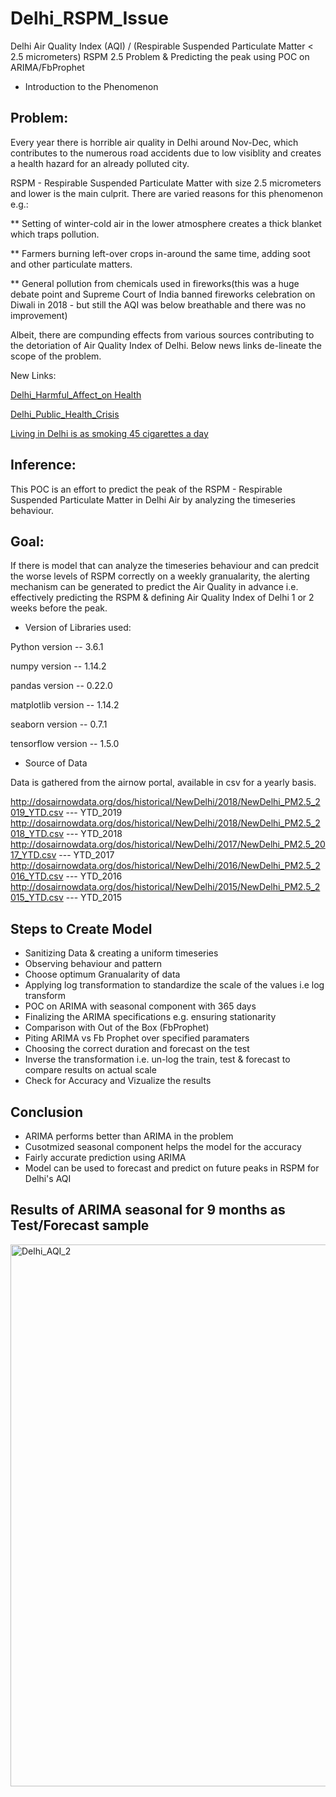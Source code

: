 # Delhi_RSPM_Issue
Delhi Air Quality Index (AQI) / (Respirable Suspended Particulate Matter < 2.5 micrometers) RSPM 2.5 Problem & Predicting the peak using POC on ARIMA/FbProphet

* Introduction to the Phenomenon

## Problem: 
Every year there is horrible air quality in Delhi around Nov-Dec, which contributes to the numerous road accidents due to low visiblity and creates a health hazard for an already polluted city.

RSPM - Respirable Suspended Particulate Matter with size 2.5 micrometers and lower is the main culprit.
There are varied reasons for this phenomenon e.g.:

** Setting of winter-cold air in the lower atmosphere creates a thick blanket which traps pollution.

** Farmers burning left-over crops in-around the same time, adding soot and other particulate matters.

** General pollution from chemicals used in fireworks(this was a huge debate point and Supreme Court of India banned fireworks celebration on Diwali in 2018 - but still the AQI was below breathable and there was no improvement)

Albeit, there are compunding effects from various sources contributing to the detoriation of Air Quality Index of Delhi. Below news links de-lineate the scope of the problem.

New Links:

[Delhi_Harmful_Affect_on Health](https://www.hindustantimes.com/fitness/delhi-air-pollution-what-are-its-harmful-effects-on-health-and-how-to-cope-with-it/story-Ky1d61nVsqrDFKIyEmDzwO.html)

[Delhi_Public_Health_Crisis](https://www.theguardian.com/world/2018/dec/24/delhis-worst-air-pollution-this-year-raises-fear-of-public-health-crisis)

[Living in Delhi is as smoking 45 cigarettes a day](https://qz.com/india/1124049/air-pollution-in-new-delhi-has-the-health-effect-of-smoking-45-cigarettes-a-day/)

## Inference: 
This POC is an effort to predict the peak of the RSPM - Respirable Suspended Particulate Matter in Delhi Air by analyzing the timeseries behaviour.

## Goal: 
If there is model that can analyze the timeseries behaviour and can predcit the worse levels of RSPM correctly on a weekly granualarity, the alerting mechanism can be generated to predict the Air Quality in advance i.e. effectively predicting the RSPM & defining Air Quality Index of Delhi 1 or 2 weeks before the peak.

* Version of Libraries used:

Python version --  3.6.1 

numpy version --  1.14.2

pandas version --  0.22.0

matplotlib version -- 1.14.2

seaborn version --  0.7.1

tensorflow version --  1.5.0

* Source of Data

Data is gathered from the airnow portal, available in csv for a yearly basis.

http://dosairnowdata.org/dos/historical/NewDelhi/2018/NewDelhi_PM2.5_2019_YTD.csv --- YTD_2019
http://dosairnowdata.org/dos/historical/NewDelhi/2018/NewDelhi_PM2.5_2018_YTD.csv --- YTD_2018
http://dosairnowdata.org/dos/historical/NewDelhi/2017/NewDelhi_PM2.5_2017_YTD.csv --- YTD_2017
http://dosairnowdata.org/dos/historical/NewDelhi/2016/NewDelhi_PM2.5_2016_YTD.csv --- YTD_2016
http://dosairnowdata.org/dos/historical/NewDelhi/2015/NewDelhi_PM2.5_2015_YTD.csv --- YTD_2015


## Steps to Create Model

* Sanitizing Data & creating a uniform timeseries
* Observing behaviour and pattern
* Choose optimum Granualarity of data
* Applying log transformation to standardize the scale of the values i.e log transform
* POC on ARIMA with seasonal component with 365 days
* Finalizing the ARIMA specifications e.g. ensuring stationarity
* Comparison with Out of the Box (FbProphet)
* Piting ARIMA vs Fb Prophet over specified paramaters
* Choosing the correct duration and forecast on the test
* Inverse the transformation i.e. un-log the train, test & forecast to compare results on actual scale
* Check for Accuracy and Vizualize the results

## Conclusion

* ARIMA performs better than ARIMA in the problem
* Cusotmized seasonal component helps the model for the accuracy
* Fairly accurate prediction using ARIMA 
* Model can be used to forecast and predict on future peaks in RSPM for Delhi's AQI

## Results of ARIMA seasonal for 9 months as Test/Forecast sample

<img width="867" alt="Delhi_AQI_2" src="https://user-images.githubusercontent.com/26288770/55310970-b12c6080-5416-11e9-9d6d-6e3fcabf4ca2.png">

